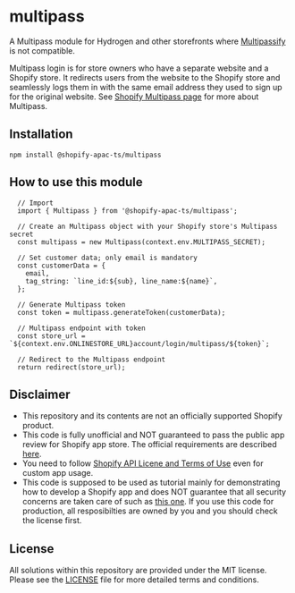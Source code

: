 # multipass

A Multipass module for Hydrogen and other storefronts where [Multipassify](https://github.com/beaucoo/multipassify) is not compatible.  

Multipass login is for store owners who have a separate website and a Shopify store. It redirects users from the website to the Shopify store and seamlessly logs them in with the same email address they used to sign up for the original website. See [Shopify Multipass page](https://shopify.dev/docs/api/multipass) for more about Multipass.  

## Installation

```npm install @shopify-apac-ts/multipass```

## How to use this module

```
  // Import
  import { Multipass } from '@shopify-apac-ts/multipass';

  // Create an Multipass object with your Shopify store's Multipass secret
  const multipass = new Multipass(context.env.MULTIPASS_SECRET);

  // Set customer data; only email is mandatory
  const customerData = {
    email,
    tag_string: `line_id:${sub}, line_name:${name}`,
  };

  // Generate Multipass token
  const token = multipass.generateToken(customerData);

  // Multipass endpoint with token
  const store_url = `${context.env.ONLINESTORE_URL}account/login/multipass/${token}`;

  // Redirect to the Multipass endpoint
  return redirect(store_url);

```

## Disclaimer

- This repository and its contents are not an officially supported Shopify product.
- This code is fully unofficial and NOT guaranteed to pass the public app review for Shopify app store. The official requirements are described [here](https://shopify.dev/apps/store/requirements).
- You need to follow [Shopify API Licene and Terms of Use](https://www.shopify.com/legal/api-terms) even for custom app usage.
- This code is supposed to be used as tutorial mainly for demonstrating how to develop a Shopify app and does NOT guarantee that all security concerns are taken care of such as [this one](https://shopify.dev/docs/api/checkout-ui-extensions/unstable/configuration#network-access). If you use this code for production, all resposibilties are owned by you and you should check the license first.

## License

All solutions within this repository are provided under the MIT license. Please see the [LICENSE](/LICENSE) file for more detailed terms and conditions.